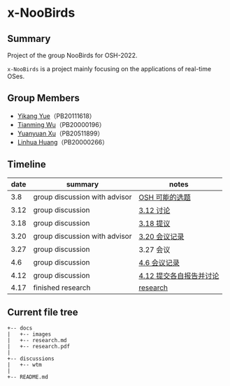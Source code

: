 # x-NooBirds
## Summary
Project of the group NooBirds for OSH-2022.

`x-NooBirds` is a project mainly focusing on the applications of real-time OSes.

## Group Members
- [Yikang Yue](https://github.com/npz7yyk)（PB20111618）
- [Tianming Wu](https://github.com/WuTianming)（PB20000196）
- [Yuanyuan Xu](https://github.com/Wonderful-Me)（PB20511899）
- [Linhua Huang](https://github.com/GeoAlMTBs)（PB20000266）

## Timeline

| date | summary                       | notes                                                        |
| ---- | ----------------------------- | ------------------------------------------------------------ |
| 3.8  | group discussion with advisor | [OSH 可能的选题](./discussions/wtm/3.8&#32;OSH&#32;可能的选题.md) |
| 3.12 | group discussion              | [3.12 讨论](./discussions/wtm/3.12&#32;讨论.md)              |
| 3.18 | group discussion              | [3.18 提议](./discussions/wtm/3.18&#32;提议.md)              |
| 3.20 | group discussion with advisor | [3.20 会议记录](./discussions/wtm/3.20&#32;会议记录.md)      |
| 3.27 | group discussion              | 3.27 会议                                                    |
| 4.6  | group discussion              | [4.6 会议记录]()                                             |
| 4.12 | group discussion              | [4.12 提交各自报告并讨论](https://github.com/OSH-2022/x-NooBirds/tree/main/others/research)|
| 4.17 | finished research             | [research](./docs/research.md)                               |

## Current file tree
```code
+-- docs
|   +-- images
|   +-- research.md
|   +-- research.pdf
|
+-- discussions
|   +-- wtm
|
+-- README.md
```
